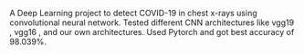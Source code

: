 A Deep Learning project to detect COVID-19 in chest x-rays using convolutional neural network.
Tested different CNN architectures like vgg19 , vgg16 , and our own architectures.
Used Pytorch and got best accuracy of 98.039%.  
